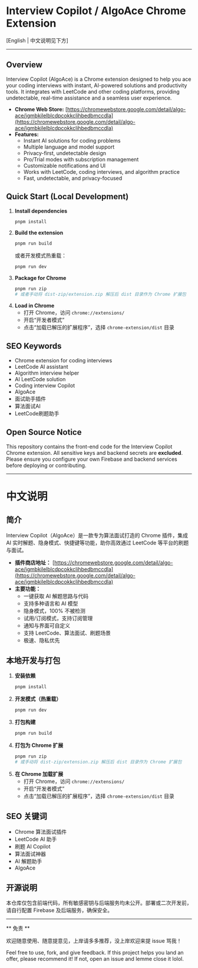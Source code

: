 # Interview Copilot / AlgoAce Chrome Extension

[English | 中文说明见下方]

---

## Overview
Interview Copilot (AlgoAce) is a Chrome extension designed to help you ace your coding interviews with instant, AI-powered solutions and productivity tools. It integrates with LeetCode and other coding platforms, providing undetectable, real-time assistance and a seamless user experience.

- **Chrome Web Store:** [https://chromewebstore.google.com/detail/algo-ace/jgmbkilelblcdpcokkclihbedbmccdla](https://chromewebstore.google.com/detail/algo-ace/jgmbkilelblcdpcokkclihbedbmccdla)
- **Features:**
  - Instant AI solutions for coding problems
  - Multiple language and model support
  - Privacy-first, undetectable design
  - Pro/Trial modes with subscription management
  - Customizable notifications and UI
  - Works with LeetCode, coding interviews, and algorithm practice
  - Fast, undetectable, and privacy-focused

## Quick Start (Local Development)

1. **Install dependencies**
   ```sh
   pnpm install
   ```
2. **Build the extension**
   ```sh
   pnpm run build
   ```
   或者开发模式热重载：
   ```sh
   pnpm run dev
   ```
3. **Package for Chrome**
   ```sh
   pnpm run zip
   # 或者手动将 dist-zip/extension.zip 解压后 dist 目录作为 Chrome 扩展包
   ```
4. **Load in Chrome**
   - 打开 Chrome，访问 `chrome://extensions/`
   - 开启“开发者模式”
   - 点击“加载已解压的扩展程序”，选择 `chrome-extension/dist` 目录

## SEO Keywords
- Chrome extension for coding interviews
- LeetCode AI assistant
- Algorithm interview helper
- AI LeetCode solution
- Coding interview Copilot
- AlgoAce
- 面试助手插件
- 算法面试AI
- LeetCode刷题助手

## Open Source Notice
This repository contains the front-end code for the Interview Copilot Chrome extension. All sensitive keys and backend secrets are **excluded**. Please ensure you configure your own Firebase and backend services before deploying or contributing.

---

# 中文说明

## 简介
Interview Copilot（AlgoAce）是一款专为算法面试打造的 Chrome 插件，集成 AI 实时解题、隐身模式、快捷键等功能，助你高效通过 LeetCode 等平台的刷题与面试。

- **插件商店地址：** [https://chromewebstore.google.com/detail/algo-ace/jgmbkilelblcdpcokkclihbedbmccdla](https://chromewebstore.google.com/detail/algo-ace/jgmbkilelblcdpcokkclihbedbmccdla)
- **主要功能：**
  - 一键获取 AI 解题思路与代码
  - 支持多种语言和 AI 模型
  - 隐身模式，100% 不被检测
  - 试用/订阅模式，支持订阅管理
  - 通知与界面可自定义
  - 支持 LeetCode、算法面试、刷题场景
  - 极速、隐私优先

## 本地开发与打包

1. **安装依赖**
   ```sh
   pnpm install
   ```
2. **开发模式（热重载）**
   ```sh
   pnpm run dev
   ```
3. **打包构建**
   ```sh
   pnpm run build
   ```
4. **打包为 Chrome 扩展**
   ```sh
   pnpm run zip
   # 或手动将 dist-zip/extension.zip 解压后 dist 目录作为 Chrome 扩展包
   ```
5. **在 Chrome 加载扩展**
   - 打开 Chrome，访问 `chrome://extensions/`
   - 开启“开发者模式”
   - 点击“加载已解压的扩展程序”，选择 `chrome-extension/dist` 目录

## SEO 关键词
- Chrome 算法面试插件
- LeetCode AI 助手
- 刷题 AI Copilot
- 算法面试神器
- AI 解题助手
- AlgoAce

## 开源说明
本仓库仅包含前端代码，所有敏感密钥与后端服务均未公开。部署或二次开发前，请自行配置 Firebase 及后端服务，确保安全。

---
** 免责 **

欢迎随意使用、随意提意见，上岸请多多推荐，没上岸欢迎来提 issue 骂我！

Feel free to use, fork, and give feedback. If this project helps you land an offer, please recommend it! If not, open an issue and lemme close it lolol.
